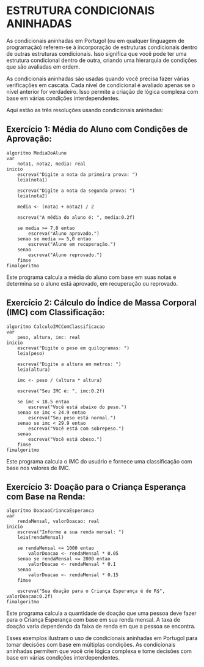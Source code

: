 # ESTRUTURA CONDICIONAIS ANINHADAS
As condicionais aninhadas em Portugol (ou em qualquer linguagem de programação) referem-se à incorporação de estruturas condicionais dentro de outras estruturas condicionais. Isso significa que você pode ter uma estrutura condicional dentro de outra, criando uma hierarquia de condições que são avaliadas em ordem.

As condicionais aninhadas são usadas quando você precisa fazer várias verificações em cascata. Cada nível de condicional é avaliado apenas se o nível anterior for verdadeiro. Isso permite a criação de lógica complexa com base em várias condições interdependentes.

Aqui estão as três resoluções usando condicionais aninhadas:

## **Exercício 1: Média do Aluno com Condições de Aprovação:**
```portugol
algoritmo MediaDoAluno
var
    nota1, nota2, media: real
inicio
    escreva("Digite a nota da primeira prova: ")
    leia(nota1)
    
    escreva("Digite a nota da segunda prova: ")
    leia(nota2)
    
    media <- (nota1 + nota2) / 2
    
    escreva("A média do aluno é: ", media:0.2f)
    
    se media >= 7,0 entao
        escreva("Aluno aprovado.")
    senao se media >= 5,0 entao
        escreva("Aluno em recuperação.")
    senao
        escreva("Aluno reprovado.")
    fimse
fimalgoritmo
```

Este programa calcula a média do aluno com base em suas notas e determina se o aluno está aprovado, em recuperação ou reprovado.

## **Exercício 2: Cálculo do Índice de Massa Corporal (IMC) com Classificação:**
```portugol
algoritmo CalculoIMCComClassificacao
var
    peso, altura, imc: real
inicio
    escreva("Digite o peso em quilogramas: ")
    leia(peso)
    
    escreva("Digite a altura em metros: ")
    leia(altura)
    
    imc <- peso / (altura * altura)
    
    escreva("Seu IMC é: ", imc:0.2f)
    
    se imc < 18.5 entao
        escreva("Você está abaixo do peso.")
    senao se imc < 24.9 entao
        escreva("Seu peso está normal.")
    senao se imc < 29.9 entao
        escreva("Você está com sobrepeso.")
    senao
        escreva("Você está obeso.")
    fimse
fimalgoritmo
```

Este programa calcula o IMC do usuário e fornece uma classificação com base nos valores de IMC.

## **Exercício 3: Doação para o Criança Esperança com Base na Renda:**
```portugol
algoritmo DoacaoCriancaEsperanca
var
    rendaMensal, valorDoacao: real
inicio
    escreva("Informe a sua renda mensal: ")
    leia(rendaMensal)
    
    se rendaMensal <= 1000 entao
        valorDoacao <- rendaMensal * 0.05
    senao se rendaMensal <= 2000 entao
        valorDoacao <- rendaMensal * 0.1
    senao
        valorDoacao <- rendaMensal * 0.15
    fimse
    
    escreva("Sua doação para o Criança Esperança é de R$", valorDoacao:0.2f)
fimalgoritmo
```

Este programa calcula a quantidade de doação que uma pessoa deve fazer para o Criança Esperança com base em sua renda mensal. A taxa de doação varia dependendo da faixa de renda em que a pessoa se encontra.

Esses exemplos ilustram o uso de condicionais aninhadas em Portugol para tomar decisões com base em múltiplas condições. As condicionais aninhadas permitem que você crie lógica complexa e tome decisões com base em várias condições interdependentes.